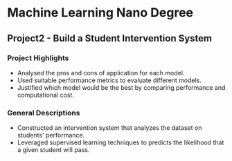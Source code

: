 # Machine Learning Nano Degree
## Project2 - Build a Student Intervention System

### Project Highlights
  * Analysed the pros and cons of application for each model.
  * Used suitable performance metrics to evaluate different models.
  * Justified which model would be the best by comparing performance and computational cost.
  
### General Descriptions
  * Constructed an intervention system that analyzes the dataset on students' performance.
  * Leveraged supervised learning techniques to predicts the likelihood that a given student will pass.
